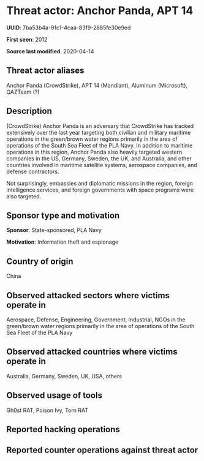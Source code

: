# Threat actor: Anchor Panda, APT 14

**UUID**: 7ba53b4a-91c1-4caa-83f9-2885fe30e9ed

**First seen**: 2012

**Source last modified**: 2020-04-14

## Threat actor aliases

Anchor Panda (CrowdStrike), APT 14 (Mandiant), Aluminum (Microsoft), QAZTeam (?)

## Description

(CrowdStrike) Anchor Panda is an adversary that CrowdStrike has tracked extensively over the last year targeting both civilian and military maritime operations in the green/brown water regions primarily in the area of operations of the South Sea Fleet of the PLA Navy. In addition to maritime operations in this region, Anchor Panda also heavily targeted western companies in the US, Germany, Sweden, the UK, and Australia, and other countries involved in maritime satellite systems, aerospace companies, and defense contractors.

Not surprisingly, embassies and diplomatic missions in the region, foreign intelligence services, and foreign governments with space programs were also targeted.

## Sponsor type and motivation

**Sponsor**: State-sponsored, PLA Navy

**Motivation**: Information theft and espionage


## Country of origin

China

## Observed attacked sectors where victims operate in

Aerospace, Defense, Engineering, Government, Industrial, NGOs in the green/brown water regions primarily in the area of operations of the South Sea Fleet of the PLA Navy

## Observed attacked countries where victims operate in

Australia, Germany, Sweden, UK, USA, others

## Observed usage of tools

Gh0st RAT, Poison Ivy, Torn RAT

## Reported hacking operations



## Reported counter operations against threat actor





